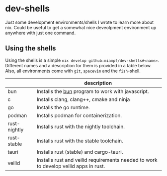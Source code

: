 # dev-shells

Just some development environments/shells I wrote to learn more about nix. Could be useful to get a somewhat nice deveolpment environment up anywhere with just one command.

## Using the shells

Using the shells is a simple `nix develop github:miampf/dev-shells#<name>`. Different names and a description for them is provided in a table below. Also, all environments come with `git`, `spacevim` and the `fish`-shell.


| <name>       | description                                                                          |
|--------------|--------------------------------------------------------------------------------------|
| bun          | Installs the [bun](https://bun.sh/) program to work with javascript.                 |
| c            | Installs clang, clang++, cmake and ninja                                             |
| go           | Installs the go runtime.                                                             |
| podman       | Installs podman for containerization.                                                |
| rust-nightly | Installs rust with the nightly toolchain.                                            |
| rust-stable  | Installs rust with the stable toolchain.                                             |
| tauri        | Installs rust (stable) and cargo-tauri.                                              |
| veilid       | Installs rust and veilid requirements needed to work to develop veilid apps in rust. |

